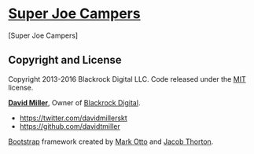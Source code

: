 # [Super Joe Campers](http://c-mac88.github.io/SuperJoe/)

[Super Joe Campers]

## Copyright and License

Copyright 2013-2016 Blackrock Digital LLC. Code released under the [MIT](https://github.com/BlackrockDigital/startbootstrap-stylish-portfolio/blob/gh-pages/LICENSE) license.

**[David Miller](http://davidmiller.io/)**, Owner of [Blackrock Digital](http://blackrockdigital.io/).

* https://twitter.com/davidmillerskt
* https://github.com/davidtmiller

[Bootstrap](http://getbootstrap.com/) framework created by [Mark Otto](https://twitter.com/mdo) and [Jacob Thorton](https://twitter.com/fat).